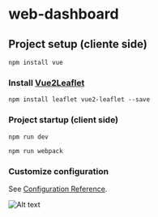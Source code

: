# web-dashboard

## Project setup (cliente side)
```
npm install vue
```

### Install [Vue2Leaflet](https://vue2-leaflet.netlify.app/)
```
npm install leaflet vue2-leaflet --save
```

### Project startup (client side)
```
npm run dev
```
```
npm run webpack
```

<!-- ### Compiles and minifies for production
```
npm run build
```

### Lints and fixes files
```
npm run lint
``` -->

### Customize configuration
See [Configuration Reference](https://cli.vuejs.org/config/).

![Alt text](/docs/webpagev1.PNG?raw=true)